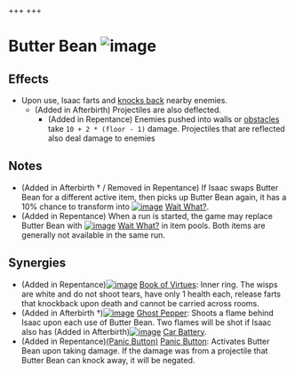+++
+++

 # Butter Bean ![image](/image/Butter_Bean.png) 

Effects
---------


* Upon use, Isaac farts and [knocks back](/wiki/Knock-back "Knock-back") nearby enemies.
	+ (Added in Afterbirth) Projectiles are also deflected.
		- (Added in Repentance) Enemies pushed into walls or [obstacles](/wiki/Obstacles "Obstacles") take `10 + 2 * (floor - 1)` damage. Projectiles that are reflected also deal damage to enemies


Notes
-------


* (Added in Afterbirth † / Removed in Repentance) If Isaac swaps Butter Bean for a different active item, then picks up Butter Bean again, it has a 10% chance to transform into [![image](/image/Wait_What%3F.png)](/wiki/Wait_What%3F "Wait What?") [Wait What?](/wiki/Wait_What%3F "Wait What?").
* (Added in Repentance) When a run is started, the game may replace Butter Bean with [![image](/image/Wait_What%3F.png)](/wiki/Wait_What%3F "Wait What?") [Wait What?](/wiki/Wait_What%3F "Wait What?") in item pools. Both items are generally not available in the same run.


Synergies
-----------


* (Added in Repentance)[![image](/image/Book_of_Virtues.png)](/wiki/Book_of_Virtues "Book of Virtues") [Book of Virtues](/wiki/Book_of_Virtues "Book of Virtues"): Inner ring. The wisps are white and do not shoot tears, have only 1 health each, release farts that knockback upon death and cannot be carried across rooms.
* (Added in Afterbirth †)[![image](/image/Ghost_Pepper.png)](/wiki/Ghost_Pepper "Ghost Pepper") [Ghost Pepper](/wiki/Ghost_Pepper "Ghost Pepper"): Shoots a flame behind Isaac upon each use of Butter Bean. Two flames will be shot if Isaac also has (Added in Afterbirth)[![image](/image/Car_Battery.png)](/wiki/Car_Battery "Car Battery") [Car Battery](/wiki/Car_Battery "Car Battery").
* (Added in Repentance)[(Panic Button)](/wiki/Panic_Button "Panic Button") [Panic Button](/wiki/Panic_Button "Panic Button"): Activates Butter Bean upon taking damage. If the damage was from a projectile that Butter Bean can knock away, it will be negated.


